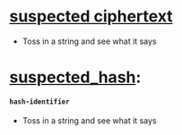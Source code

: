 # [suspected ciphertext](https://web.archive.org/web/20151029152940/http://home.comcast.net:80/~acabion/refscore.html)
  * Toss in a string and see what it says

# [suspected_hash](https://tools.kali.org/password-attacks/hash-identifier):
#### `hash-identifier`
  * Toss in a string and see what it says